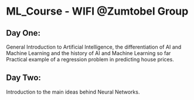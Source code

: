 # ML_Course - WIFI @Zumtobel Group

## Day One:

General Introduction to Artificial Intelligence, the differentiation of AI and Machine Learning and the history of AI and Machine Learning so far
Practical example of a regression problem in predicting house prices.

## Day Two:

Introduction to the main ideas behind Neural Networks.
